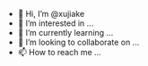 - 👋 Hi, I’m @xujiake
- 👀 I’m interested in ...
- 🌱 I’m currently learning ...
- 💞️ I’m looking to collaborate on ...
- 📫 How to reach me ...

<!---
xujiake/xujiake is a ✨ special ✨ repository because its `README.md` (this file) appears on your GitHub profile.
You can click the Preview link to take a look at your changes.
--->

